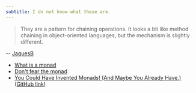 ```yaml
---
subtitle: I do not know what these are.
---
```

> They are a pattern for chaining operations. It looks a bit like method chaining in object-oriented languages, but the mechanism is slightly different.

-- [JaquesB](https://stackoverflow.com/questions/44965/what-is-a-monad)

- [What is a monad](https://stackoverflow.com/questions/44965/what-is-a-monad)
- [Don't fear the monad](https://www.youtube.com/watch?v=ZhuHCtR3xq8)
- [You Could Have Invented Monads! (And Maybe You Already Have.) ](http://blog.sigfpe.com/2006/08/you-could-have-invented-monads-and.html) ([GitHub link](https://github.com/dpiponi/StableBlog/tree/main/YouCouldHaveInvented))